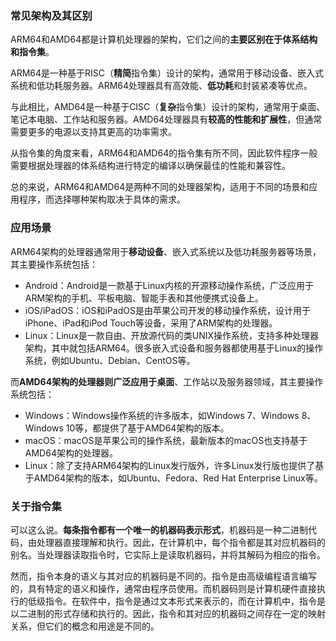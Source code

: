 ### 常见架构及其区别

ARM64和AMD64都是计算机处理器的架构，它们之间的**主要区别在于体系结构和指令集**。

ARM64是一种基于RISC（**精简**指令集）设计的架构，通常用于移动设备、嵌入式系统和低功耗服务器。ARM64处理器具有高效能、**低功耗**和封装紧凑等优点。

与此相比，AMD64是一种基于CISC（**复杂**指令集）设计的架构，通常用于桌面、笔记本电脑、工作站和服务器。AMD64处理器具有**较高的性能和扩展性**，但通常需要更多的电源以支持其更高的功率需求。

从指令集的角度来看，ARM64和AMD64的指令集有所不同，因此软件程序一般需要根据处理器的体系结构进行特定的编译以确保最佳的性能和兼容性。

总的来说，ARM64和AMD64是两种不同的处理器架构，适用于不同的场景和应用程序，而选择哪种架构取决于具体的需求。





### 应用场景

ARM64架构的处理器通常用于**移动设备**、嵌入式系统以及低功耗服务器等场景，其主要操作系统包括：

- Android：Android是一款基于Linux内核的开源移动操作系统，广泛应用于ARM架构的手机、平板电脑、智能手表和其他便携式设备上。
- iOS/iPadOS：iOS和iPadOS是由苹果公司开发的移动操作系统，设计用于iPhone、iPad和iPod Touch等设备，采用了ARM架构的处理器。
- Linux：Linux是一款自由、开放源代码的类UNIX操作系统，支持多种处理器架构，其中就包括ARM64。很多嵌入式设备和服务器都使用基于Linux的操作系统，例如Ubuntu、Debian、CentOS等。

而**AMD64架构的处理器则广泛应用于桌面**、工作站以及服务器领域，其主要操作系统包括：

- Windows：Windows操作系统的许多版本，如Windows 7、Windows 8、Windows 10等，都提供了基于AMD64架构的版本。
- macOS：macOS是苹果公司的操作系统，最新版本的macOS也支持基于AMD64架构的处理器。
- Linux：除了支持ARM64架构的Linux发行版外，许多Linux发行版也提供了基于AMD64架构的版本，如Ubuntu、Fedora、Red Hat Enterprise Linux等。



### 关于指令集

​	可以这么说。**每条指令都有一个唯一的机器码表示形式**，机器码是一种二进制代码，由处理器直接理解和执行。因此，在计算机中，每个指令都是其对应机器码的别名。当处理器读取指令时，它实际上是读取机器码，并将其解码为相应的指令。

​	然而，指令本身的语义与其对应的机器码是不同的。指令是由高级编程语言编写的，具有特定的语义和操作，通常由程序员使用。而机器码则是计算机硬件直接执行的低级指令。在软件中，指令是通过文本形式来表示的，而在计算机中，指令是以二进制的形式存储和执行的。因此，指令和其对应的机器码之间存在一定的映射关系，但它们的概念和用途是不同的。